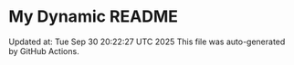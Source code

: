 # My Dynamic README
Updated at: Tue Sep 30 20:22:27 UTC 2025
This file was auto-generated by GitHub Actions.
